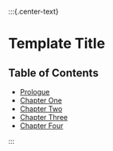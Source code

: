 :::{.center-text}
# Template Title

## Table of Contents

* [Prologue](#chapter-prologue)
* [Chapter One](#chapter-one)
* [Chapter Two](#chapter-two)
* [Chapter Three](#chapter-three)
* [Chapter Four](#chapter-four)

:::
